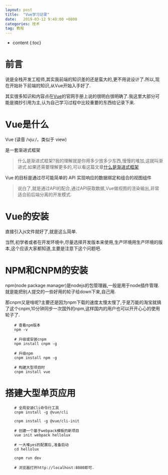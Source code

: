 ```yaml
---
layout: post
title:  "Vue学习记录"
date:   2019-03-12 9:48:00 +0800
categories: 技术
tag: 教程
---
```


* content
{:toc}

# 前言

说是全栈开发工程师,其实我前端的知识差的还是蛮大的,更不用说设计了.所以,现在开始补下前端的知识,从Vue开始入手好了.

其实很多知识和内容点在[Vue](https://cn.vuejs.org/v2/guide/)的官网手册上说的很明白很明确了.我这里大部分可能是摘抄引用为主,认为自己学习过程中比较重要的东西给记录下来.

# Vue是什么

Vue (读音 /vjuː/，类似于 view) 

是一套渐进式框架

> 什么是渐进式框架?我的理解就是你用多少放多少东西,慢慢的堆加,这就叫渐进式.如果还需要理解更多的,可以看这篇文章[什么是渐进式框架](https://blog.csdn.net/qq_32407233/article/details/83787667)

Vue 的目标是通过尽可能简单的 API 实现响应的数据绑定和组合的视图组件

> 说白了,就是通过API的配合,通过API获取数据,Vue做视图的渲染输出,非常适合前后端分离的开发模式.

# Vue的安装

直接引入js文件就好了,就是这么简单.

当然,初学者或者在开发环境中,尽量选择开发版本来使用,生产环境用生产环境的版本,这个应该大家都知道,主要是注意下这个问题吧.

# NPM和CNPM的安装

npm(node package manager)是nodejs的包管理器,一般是用于node插件管理.就是能把别人提交的一些好用的轮子给down下来,自己用.

那cnpm又是啥呢?主要还是因为npm下载的速度太慢太慢了,于是万能的淘宝就搞了这个cnpm,10分钟同步一次国外的npm,这样国内的用户也可以开开心心的使用轮子了.

```shell
    # 查看npm版本
    npm -v

    # 升级或安装cnpm
    npm install cnpm -g

    # 升级npm
    cnpm install npm -g

    # 构建大型项目时
    cnpm install vue
```

# 搭建大型单页应用

```shell
    # 全局安装Cli命令行工具
    cnpm install -g @vue/cli

    cnpm install -g @vue/cli-init

    # 创建一个基于webpack模板的新项目
    vue init webpack hellolux

    # 一大堆yes的配置后,准备启动
    cd hellolux

    cnpm run dev

    # 浏览器打开http://localhost:8080即可.
```